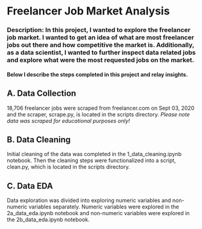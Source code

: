 # Freelancer Job Market Analysis

### **Description**: In this project, I wanted to explore the freelancer job market. I wanted to get an idea of what are most freelancer jobs out there and how competitive the market is. Additionally, as a data scientist, I wanted to further inspect data related jobs and explore what were the most requested jobs on the market.

#### Below I describe the steps completed in this project and relay insights. 

## A. Data Collection
18,706 freelancer jobs were scraped from freelancer.com on Sept 03, 2020 and the scraper, scrape.py, is located in the scripts directory. *Please note data was scraped for educational purposes only!*

## B. Data Cleaning
Initial cleaning of the data was completed in the 1_data_cleaning.ipynb notebook. Then the cleaning steps were functionalized into a script, clean.py, which is located in the scripts directory.

## C. Data EDA
Data exploration was divided into exploring numeric variables and non-numeric variables separately. Numeric variables were explored in the 2a_data_eda.ipynb notebook and non-numeric variables were explored in the 2b_data_eda.ipynb notebook.